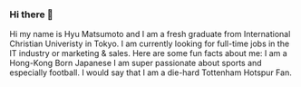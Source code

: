 ### Hi there 👋



Hi my name is Hyu Matsumoto and I am a fresh graduate from International Christian Univeristy in Tokyo.
I am currently looking for full-time jobs in the IT industry or marketing & sales. 
Here are some fun facts about me: 
I am a Hong-Kong Born Japanese 
I am super passionate about sports and especially football.
I would say that I am a die-hard Tottenham Hotspur Fan. 


